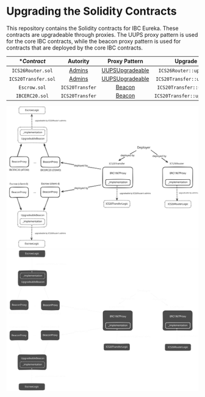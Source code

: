 # Upgrading the Solidity Contracts

This repository contains the Solidity contracts for IBC Eureka. These contracts are upgradeable through proxies. The UUPS proxy pattern is used for the core IBC contracts, while the beacon proxy pattern is used for contracts that are deployed by the core IBC contracts.

| **Contract* | **Autority** | **Proxy Pattern** | **Upgrade Function** |
|:---:|:---:|:---:|:---:|
| `ICS26Router.sol` | [Admins](./README.md#security-assumptions) | [UUPSUpgradeable](https://docs.openzeppelin.com/contracts/5.x/api/proxy#UUPSUpgradeable) | `ICS26Router::upgradeToAndCall` |
| `ICS20Transfer.sol` | [Admins](./README.md#security-assumptions) | [UUPSUpgradeable](https://docs.openzeppelin.com/contracts/5.x/api/proxy#UUPSUpgradeable) | `ICS20Transfer::upgradeToAndCall` |
| `Escrow.sol` | `ICS20Transfer` | [Beacon](https://docs.openzeppelin.com/contracts/5.x/api/proxy#BeaconProxy) | `ICS20Transfer::upgradeEscrowTo` |
| `IBCERC20.sol` | `ICS20Transfer` | [Beacon](https://docs.openzeppelin.com/contracts/5.x/api/proxy#BeaconProxy) | `ICS20Transfer::upgradeIBCERC20To` |

![Light Mode Diagram](./docs/assets/upgradeability-light.svg#gh-light-mode-only)![Dark Mode Diagram](./docs/assets/upgradeability-dark.svg#gh-dark-mode-only)

